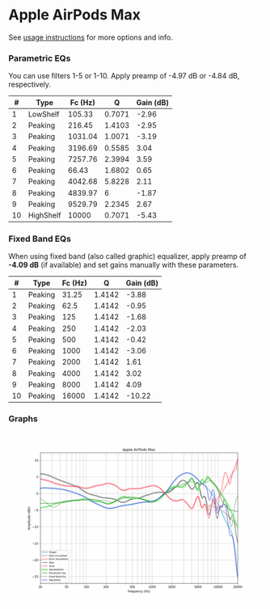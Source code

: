 # Apple AirPods Max
See [usage instructions](https://github.com/jaakkopasanen/AutoEq#usage) for more options and info.

### Parametric EQs
You can use filters 1-5 or 1-10. Apply preamp of -4.97 dB or -4.84 dB, respectively.

|   # | Type      |   Fc (Hz) |      Q |   Gain (dB) |
|-----|-----------|-----------|--------|-------------|
|   1 | LowShelf  |    105.33 | 0.7071 |       -2.96 |
|   2 | Peaking   |    216.45 | 1.4103 |       -2.95 |
|   3 | Peaking   |   1031.04 | 1.0071 |       -3.19 |
|   4 | Peaking   |   3196.69 | 0.5585 |        3.04 |
|   5 | Peaking   |   7257.76 | 2.3994 |        3.59 |
|   6 | Peaking   |     66.43 | 1.6802 |        0.65 |
|   7 | Peaking   |   4042.68 | 5.8228 |        2.11 |
|   8 | Peaking   |   4839.97 | 6      |       -1.87 |
|   9 | Peaking   |   9529.79 | 2.2345 |        2.67 |
|  10 | HighShelf |  10000    | 0.7071 |       -5.43 |

### Fixed Band EQs
When using fixed band (also called graphic) equalizer, apply preamp of **-4.09 dB** (if available) and set gains manually with these parameters.

|   # | Type    |   Fc (Hz) |      Q |   Gain (dB) |
|-----|---------|-----------|--------|-------------|
|   1 | Peaking |     31.25 | 1.4142 |       -3.88 |
|   2 | Peaking |     62.5  | 1.4142 |       -0.95 |
|   3 | Peaking |    125    | 1.4142 |       -1.68 |
|   4 | Peaking |    250    | 1.4142 |       -2.03 |
|   5 | Peaking |    500    | 1.4142 |       -0.42 |
|   6 | Peaking |   1000    | 1.4142 |       -3.06 |
|   7 | Peaking |   2000    | 1.4142 |        1.61 |
|   8 | Peaking |   4000    | 1.4142 |        3.02 |
|   9 | Peaking |   8000    | 1.4142 |        4.09 |
|  10 | Peaking |  16000    | 1.4142 |      -10.22 |

### Graphs
![](./Apple%20AirPods%20Max.png)
